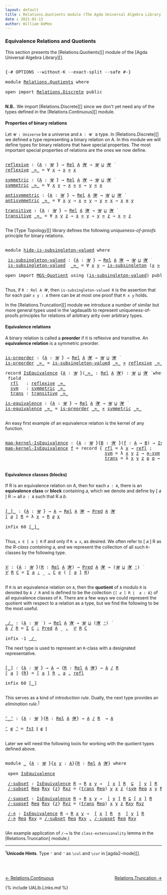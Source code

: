 ```yaml
---
layout: default
title : Relations.Quotients module (The Agda Universal Algebra Library)
date : 2021-01-13
author: William DeMeo
---
```


### <a id="equivalence-relations-and-quotients">Equivalence Relations and Quotients</a>

This section presents the [Relations.Quotients][] module of the [Agda Universal Algebra Library][].

<pre class="Agda">

<a id="342" class="Symbol">{-#</a> <a id="346" class="Keyword">OPTIONS</a> <a id="354" class="Pragma">--without-K</a> <a id="366" class="Pragma">--exact-split</a> <a id="380" class="Pragma">--safe</a> <a id="387" class="Symbol">#-}</a>

<a id="392" class="Keyword">module</a> <a id="399" href="Relations.Quotients.html" class="Module">Relations.Quotients</a> <a id="419" class="Keyword">where</a>

<a id="426" class="Keyword">open</a> <a id="431" class="Keyword">import</a> <a id="438" href="Relations.Discrete.html" class="Module">Relations.Discrete</a> <a id="457" class="Keyword">public</a>

</pre>

**N.B.**. We import [Relations.Discrete][] since we don't yet need any of the types defined in the [Relations.Continuous][] module.


#### <a id="properties-of-binary-relations">Properties of binary relations</a>

Let `𝓤 : Universe` be a universe and `A : 𝓤 ̇` a type.  In [Relations.Discrete][] we defined a type representing a binary relation on A.  In this module we will define types for binary relations that have special properties. The most important special properties of relations are the ones we now define.

<pre class="Agda">

<a id="reflexive"></a><a id="1010" href="Relations.Quotients.html#1010" class="Function">reflexive</a> <a id="1020" class="Symbol">:</a> <a id="1022" class="Symbol">{</a><a id="1023" href="Relations.Quotients.html#1023" class="Bound">A</a> <a id="1025" class="Symbol">:</a> <a id="1027" href="Universes.html#260" class="Generalizable">𝓤</a> <a id="1029" href="Universes.html#403" class="Function Operator">̇</a><a id="1030" class="Symbol">}</a> <a id="1032" class="Symbol">→</a> <a id="1034" href="Relations.Discrete.html#6780" class="Function">Rel</a> <a id="1038" href="Relations.Quotients.html#1023" class="Bound">A</a> <a id="1040" href="Universes.html#264" class="Generalizable">𝓦</a> <a id="1042" class="Symbol">→</a> <a id="1044" href="Universes.html#260" class="Generalizable">𝓤</a> <a id="1046" href="Agda.Primitive.html#636" class="Primitive Operator">⊔</a> <a id="1048" href="Universes.html#264" class="Generalizable">𝓦</a> <a id="1050" href="Universes.html#403" class="Function Operator">̇</a>
<a id="1052" href="Relations.Quotients.html#1010" class="Function">reflexive</a> <a id="1062" href="Relations.Quotients.html#1062" class="Bound Operator">_≈_</a> <a id="1066" class="Symbol">=</a> <a id="1068" class="Symbol">∀</a> <a id="1070" href="Relations.Quotients.html#1070" class="Bound">x</a> <a id="1072" class="Symbol">→</a> <a id="1074" href="Relations.Quotients.html#1070" class="Bound">x</a> <a id="1076" href="Relations.Quotients.html#1062" class="Bound Operator">≈</a> <a id="1078" href="Relations.Quotients.html#1070" class="Bound">x</a>

<a id="symmetric"></a><a id="1081" href="Relations.Quotients.html#1081" class="Function">symmetric</a> <a id="1091" class="Symbol">:</a> <a id="1093" class="Symbol">{</a><a id="1094" href="Relations.Quotients.html#1094" class="Bound">A</a> <a id="1096" class="Symbol">:</a> <a id="1098" href="Universes.html#260" class="Generalizable">𝓤</a> <a id="1100" href="Universes.html#403" class="Function Operator">̇</a><a id="1101" class="Symbol">}</a> <a id="1103" class="Symbol">→</a> <a id="1105" href="Relations.Discrete.html#6780" class="Function">Rel</a> <a id="1109" href="Relations.Quotients.html#1094" class="Bound">A</a> <a id="1111" href="Universes.html#264" class="Generalizable">𝓦</a> <a id="1113" class="Symbol">→</a> <a id="1115" href="Universes.html#260" class="Generalizable">𝓤</a> <a id="1117" href="Agda.Primitive.html#636" class="Primitive Operator">⊔</a> <a id="1119" href="Universes.html#264" class="Generalizable">𝓦</a> <a id="1121" href="Universes.html#403" class="Function Operator">̇</a>
<a id="1123" href="Relations.Quotients.html#1081" class="Function">symmetric</a> <a id="1133" href="Relations.Quotients.html#1133" class="Bound Operator">_≈_</a> <a id="1137" class="Symbol">=</a> <a id="1139" class="Symbol">∀</a> <a id="1141" href="Relations.Quotients.html#1141" class="Bound">x</a> <a id="1143" href="Relations.Quotients.html#1143" class="Bound">y</a> <a id="1145" class="Symbol">→</a> <a id="1147" href="Relations.Quotients.html#1141" class="Bound">x</a> <a id="1149" href="Relations.Quotients.html#1133" class="Bound Operator">≈</a> <a id="1151" href="Relations.Quotients.html#1143" class="Bound">y</a> <a id="1153" class="Symbol">→</a> <a id="1155" href="Relations.Quotients.html#1143" class="Bound">y</a> <a id="1157" href="Relations.Quotients.html#1133" class="Bound Operator">≈</a> <a id="1159" href="Relations.Quotients.html#1141" class="Bound">x</a>

<a id="antisymmetric"></a><a id="1162" href="Relations.Quotients.html#1162" class="Function">antisymmetric</a> <a id="1176" class="Symbol">:</a> <a id="1178" class="Symbol">{</a><a id="1179" href="Relations.Quotients.html#1179" class="Bound">A</a> <a id="1181" class="Symbol">:</a> <a id="1183" href="Universes.html#260" class="Generalizable">𝓤</a> <a id="1185" href="Universes.html#403" class="Function Operator">̇</a><a id="1186" class="Symbol">}</a> <a id="1188" class="Symbol">→</a> <a id="1190" href="Relations.Discrete.html#6780" class="Function">Rel</a> <a id="1194" href="Relations.Quotients.html#1179" class="Bound">A</a> <a id="1196" href="Universes.html#264" class="Generalizable">𝓦</a> <a id="1198" class="Symbol">→</a> <a id="1200" href="Universes.html#260" class="Generalizable">𝓤</a> <a id="1202" href="Agda.Primitive.html#636" class="Primitive Operator">⊔</a> <a id="1204" href="Universes.html#264" class="Generalizable">𝓦</a> <a id="1206" href="Universes.html#403" class="Function Operator">̇</a>
<a id="1208" href="Relations.Quotients.html#1162" class="Function">antisymmetric</a> <a id="1222" href="Relations.Quotients.html#1222" class="Bound Operator">_≈_</a> <a id="1226" class="Symbol">=</a> <a id="1228" class="Symbol">∀</a> <a id="1230" href="Relations.Quotients.html#1230" class="Bound">x</a> <a id="1232" href="Relations.Quotients.html#1232" class="Bound">y</a> <a id="1234" class="Symbol">→</a> <a id="1236" href="Relations.Quotients.html#1230" class="Bound">x</a> <a id="1238" href="Relations.Quotients.html#1222" class="Bound Operator">≈</a> <a id="1240" href="Relations.Quotients.html#1232" class="Bound">y</a> <a id="1242" class="Symbol">→</a> <a id="1244" href="Relations.Quotients.html#1232" class="Bound">y</a> <a id="1246" href="Relations.Quotients.html#1222" class="Bound Operator">≈</a> <a id="1248" href="Relations.Quotients.html#1230" class="Bound">x</a> <a id="1250" class="Symbol">→</a> <a id="1252" href="Relations.Quotients.html#1230" class="Bound">x</a> <a id="1254" href="Overture.Equality.html#2389" class="Datatype Operator">≡</a> <a id="1256" href="Relations.Quotients.html#1232" class="Bound">y</a>

<a id="transitive"></a><a id="1259" href="Relations.Quotients.html#1259" class="Function">transitive</a> <a id="1270" class="Symbol">:</a> <a id="1272" class="Symbol">{</a><a id="1273" href="Relations.Quotients.html#1273" class="Bound">A</a> <a id="1275" class="Symbol">:</a> <a id="1277" href="Universes.html#260" class="Generalizable">𝓤</a> <a id="1279" href="Universes.html#403" class="Function Operator">̇</a><a id="1280" class="Symbol">}</a> <a id="1282" class="Symbol">→</a> <a id="1284" href="Relations.Discrete.html#6780" class="Function">Rel</a> <a id="1288" href="Relations.Quotients.html#1273" class="Bound">A</a> <a id="1290" href="Universes.html#264" class="Generalizable">𝓦</a> <a id="1292" class="Symbol">→</a> <a id="1294" href="Universes.html#260" class="Generalizable">𝓤</a> <a id="1296" href="Agda.Primitive.html#636" class="Primitive Operator">⊔</a> <a id="1298" href="Universes.html#264" class="Generalizable">𝓦</a> <a id="1300" href="Universes.html#403" class="Function Operator">̇</a>
<a id="1302" href="Relations.Quotients.html#1259" class="Function">transitive</a> <a id="1313" href="Relations.Quotients.html#1313" class="Bound Operator">_≈_</a> <a id="1317" class="Symbol">=</a> <a id="1319" class="Symbol">∀</a> <a id="1321" href="Relations.Quotients.html#1321" class="Bound">x</a> <a id="1323" href="Relations.Quotients.html#1323" class="Bound">y</a> <a id="1325" href="Relations.Quotients.html#1325" class="Bound">z</a> <a id="1327" class="Symbol">→</a> <a id="1329" href="Relations.Quotients.html#1321" class="Bound">x</a> <a id="1331" href="Relations.Quotients.html#1313" class="Bound Operator">≈</a> <a id="1333" href="Relations.Quotients.html#1323" class="Bound">y</a> <a id="1335" class="Symbol">→</a> <a id="1337" href="Relations.Quotients.html#1323" class="Bound">y</a> <a id="1339" href="Relations.Quotients.html#1313" class="Bound Operator">≈</a> <a id="1341" href="Relations.Quotients.html#1325" class="Bound">z</a> <a id="1343" class="Symbol">→</a> <a id="1345" href="Relations.Quotients.html#1321" class="Bound">x</a> <a id="1347" href="Relations.Quotients.html#1313" class="Bound Operator">≈</a> <a id="1349" href="Relations.Quotients.html#1325" class="Bound">z</a>

</pre>

The [Type Topology][] library defines the following *uniqueness-of-proofs* principle for binary relations.

<pre class="Agda">

<a id="1486" class="Keyword">module</a> <a id="hide-is-subsingleton-valued"></a><a id="1493" href="Relations.Quotients.html#1493" class="Module">hide-is-subsingleton-valued</a> <a id="1521" class="Keyword">where</a>

 <a id="hide-is-subsingleton-valued.is-subsingleton-valued"></a><a id="1529" href="Relations.Quotients.html#1529" class="Function">is-subsingleton-valued</a> <a id="1552" class="Symbol">:</a> <a id="1554" class="Symbol">{</a><a id="1555" href="Relations.Quotients.html#1555" class="Bound">A</a> <a id="1557" class="Symbol">:</a> <a id="1559" href="Universes.html#260" class="Generalizable">𝓤</a> <a id="1561" href="Universes.html#403" class="Function Operator">̇</a><a id="1562" class="Symbol">}</a> <a id="1564" class="Symbol">→</a> <a id="1566" href="Relations.Discrete.html#6780" class="Function">Rel</a> <a id="1570" href="Relations.Quotients.html#1555" class="Bound">A</a> <a id="1572" href="Universes.html#264" class="Generalizable">𝓦</a> <a id="1574" class="Symbol">→</a> <a id="1576" href="Universes.html#260" class="Generalizable">𝓤</a> <a id="1578" href="Agda.Primitive.html#636" class="Primitive Operator">⊔</a> <a id="1580" href="Universes.html#264" class="Generalizable">𝓦</a> <a id="1582" href="Universes.html#403" class="Function Operator">̇</a>
 <a id="1585" href="Relations.Quotients.html#1529" class="Function">is-subsingleton-valued</a>  <a id="1609" href="Relations.Quotients.html#1609" class="Bound Operator">_≈_</a> <a id="1613" class="Symbol">=</a> <a id="1615" class="Symbol">∀</a> <a id="1617" href="Relations.Quotients.html#1617" class="Bound">x</a> <a id="1619" href="Relations.Quotients.html#1619" class="Bound">y</a> <a id="1621" class="Symbol">→</a> <a id="1623" href="MGS-Basic-UF.html#743" class="Function">is-subsingleton</a> <a id="1639" class="Symbol">(</a><a id="1640" href="Relations.Quotients.html#1617" class="Bound">x</a> <a id="1642" href="Relations.Quotients.html#1609" class="Bound Operator">≈</a> <a id="1644" href="Relations.Quotients.html#1619" class="Bound">y</a><a id="1645" class="Symbol">)</a>

<a id="1648" class="Keyword">open</a> <a id="1653" class="Keyword">import</a> <a id="1660" href="MGS-Quotient.html" class="Module">MGS-Quotient</a> <a id="1673" class="Keyword">using</a> <a id="1679" class="Symbol">(</a><a id="1680" href="MGS-Quotient.html#398" class="Function">is-subsingleton-valued</a><a id="1702" class="Symbol">)</a> <a id="1704" class="Keyword">public</a>

</pre>

Thus, if `R : Rel A 𝓦`, then `is-subsingleton-valued R` is the assertion that for each pair `x y : A` there can be at most one proof that `R x y` holds.

In the [Relations.Truncation][] module we introduce a number of similar but more general types used in the \agdaualib to represent uniqueness-of-proofs principles for relations of arbitrary arity over arbitrary types.


#### <a id="equivalence-classes">Equivalence relations</a>

A binary relation is called a **preorder** if it is reflexive and transitive. An **equivalence relation** is a symmetric preorder.


<pre class="Agda">

<a id="is-preorder"></a><a id="2305" href="Relations.Quotients.html#2305" class="Function">is-preorder</a> <a id="2317" class="Symbol">:</a> <a id="2319" class="Symbol">{</a><a id="2320" href="Relations.Quotients.html#2320" class="Bound">A</a> <a id="2322" class="Symbol">:</a> <a id="2324" href="Universes.html#260" class="Generalizable">𝓤</a> <a id="2326" href="Universes.html#403" class="Function Operator">̇</a><a id="2327" class="Symbol">}</a> <a id="2329" class="Symbol">→</a> <a id="2331" href="Relations.Discrete.html#6780" class="Function">Rel</a> <a id="2335" href="Relations.Quotients.html#2320" class="Bound">A</a> <a id="2337" href="Universes.html#264" class="Generalizable">𝓦</a> <a id="2339" class="Symbol">→</a> <a id="2341" href="Universes.html#260" class="Generalizable">𝓤</a> <a id="2343" href="Agda.Primitive.html#636" class="Primitive Operator">⊔</a> <a id="2345" href="Universes.html#264" class="Generalizable">𝓦</a> <a id="2347" href="Universes.html#403" class="Function Operator">̇</a>
<a id="2349" href="Relations.Quotients.html#2305" class="Function">is-preorder</a> <a id="2361" href="Relations.Quotients.html#2361" class="Bound Operator">_≈_</a> <a id="2365" class="Symbol">=</a> <a id="2367" href="MGS-Quotient.html#398" class="Function">is-subsingleton-valued</a> <a id="2390" href="Relations.Quotients.html#2361" class="Bound Operator">_≈_</a> <a id="2394" href="MGS-MLTT.html#3515" class="Function Operator">×</a> <a id="2396" href="Relations.Quotients.html#1010" class="Function">reflexive</a> <a id="2406" href="Relations.Quotients.html#2361" class="Bound Operator">_≈_</a> <a id="2410" href="MGS-MLTT.html#3515" class="Function Operator">×</a> <a id="2412" href="Relations.Quotients.html#1259" class="Function">transitive</a> <a id="2423" href="Relations.Quotients.html#2361" class="Bound Operator">_≈_</a>

<a id="2428" class="Keyword">record</a> <a id="IsEquivalence"></a><a id="2435" href="Relations.Quotients.html#2435" class="Record">IsEquivalence</a> <a id="2449" class="Symbol">{</a><a id="2450" href="Relations.Quotients.html#2450" class="Bound">A</a> <a id="2452" class="Symbol">:</a> <a id="2454" href="Universes.html#260" class="Generalizable">𝓤</a> <a id="2456" href="Universes.html#403" class="Function Operator">̇</a><a id="2457" class="Symbol">}(</a><a id="2459" href="Relations.Quotients.html#2459" class="Bound Operator">_≈_</a> <a id="2463" class="Symbol">:</a> <a id="2465" href="Relations.Discrete.html#6780" class="Function">Rel</a> <a id="2469" href="Relations.Quotients.html#2450" class="Bound">A</a> <a id="2471" href="Universes.html#264" class="Generalizable">𝓦</a><a id="2472" class="Symbol">)</a> <a id="2474" class="Symbol">:</a> <a id="2476" href="Relations.Quotients.html#2454" class="Bound">𝓤</a> <a id="2478" href="Agda.Primitive.html#636" class="Primitive Operator">⊔</a> <a id="2480" href="Relations.Quotients.html#2471" class="Bound">𝓦</a> <a id="2482" href="Universes.html#403" class="Function Operator">̇</a> <a id="2484" class="Keyword">where</a>
 <a id="2491" class="Keyword">field</a>
  <a id="IsEquivalence.rfl"></a><a id="2499" href="Relations.Quotients.html#2499" class="Field">rfl</a>   <a id="2505" class="Symbol">:</a> <a id="2507" href="Relations.Quotients.html#1010" class="Function">reflexive</a> <a id="2517" href="Relations.Quotients.html#2459" class="Bound Operator">_≈_</a>
  <a id="IsEquivalence.sym"></a><a id="2523" href="Relations.Quotients.html#2523" class="Field">sym</a>   <a id="2529" class="Symbol">:</a> <a id="2531" href="Relations.Quotients.html#1081" class="Function">symmetric</a> <a id="2541" href="Relations.Quotients.html#2459" class="Bound Operator">_≈_</a>
  <a id="IsEquivalence.trans"></a><a id="2547" href="Relations.Quotients.html#2547" class="Field">trans</a> <a id="2553" class="Symbol">:</a> <a id="2555" href="Relations.Quotients.html#1259" class="Function">transitive</a> <a id="2566" href="Relations.Quotients.html#2459" class="Bound Operator">_≈_</a>

<a id="is-equivalence"></a><a id="2571" href="Relations.Quotients.html#2571" class="Function">is-equivalence</a> <a id="2586" class="Symbol">:</a> <a id="2588" class="Symbol">{</a><a id="2589" href="Relations.Quotients.html#2589" class="Bound">A</a> <a id="2591" class="Symbol">:</a> <a id="2593" href="Universes.html#260" class="Generalizable">𝓤</a> <a id="2595" href="Universes.html#403" class="Function Operator">̇</a><a id="2596" class="Symbol">}</a> <a id="2598" class="Symbol">→</a> <a id="2600" href="Relations.Discrete.html#6780" class="Function">Rel</a> <a id="2604" href="Relations.Quotients.html#2589" class="Bound">A</a> <a id="2606" href="Universes.html#264" class="Generalizable">𝓦</a> <a id="2608" class="Symbol">→</a> <a id="2610" href="Universes.html#260" class="Generalizable">𝓤</a> <a id="2612" href="Agda.Primitive.html#636" class="Primitive Operator">⊔</a> <a id="2614" href="Universes.html#264" class="Generalizable">𝓦</a> <a id="2616" href="Universes.html#403" class="Function Operator">̇</a>
<a id="2618" href="Relations.Quotients.html#2571" class="Function">is-equivalence</a> <a id="2633" href="Relations.Quotients.html#2633" class="Bound Operator">_≈_</a> <a id="2637" class="Symbol">=</a> <a id="2639" href="Relations.Quotients.html#2305" class="Function">is-preorder</a> <a id="2651" href="Relations.Quotients.html#2633" class="Bound Operator">_≈_</a> <a id="2655" href="MGS-MLTT.html#3515" class="Function Operator">×</a> <a id="2657" href="Relations.Quotients.html#1081" class="Function">symmetric</a> <a id="2667" href="Relations.Quotients.html#2633" class="Bound Operator">_≈_</a>

</pre>

An easy first example of an equivalence relation is the kernel of any function.

<pre class="Agda">

<a id="map-kernel-IsEquivalence"></a><a id="2779" href="Relations.Quotients.html#2779" class="Function">map-kernel-IsEquivalence</a> <a id="2804" class="Symbol">:</a> <a id="2806" class="Symbol">{</a><a id="2807" href="Relations.Quotients.html#2807" class="Bound">A</a> <a id="2809" class="Symbol">:</a> <a id="2811" href="Universes.html#260" class="Generalizable">𝓤</a> <a id="2813" href="Universes.html#403" class="Function Operator">̇</a><a id="2814" class="Symbol">}{</a><a id="2816" href="Relations.Quotients.html#2816" class="Bound">B</a> <a id="2818" class="Symbol">:</a> <a id="2820" href="Universes.html#264" class="Generalizable">𝓦</a> <a id="2822" href="Universes.html#403" class="Function Operator">̇</a><a id="2823" class="Symbol">}(</a><a id="2825" href="Relations.Quotients.html#2825" class="Bound">f</a> <a id="2827" class="Symbol">:</a> <a id="2829" href="Relations.Quotients.html#2807" class="Bound">A</a> <a id="2831" class="Symbol">→</a> <a id="2833" href="Relations.Quotients.html#2816" class="Bound">B</a><a id="2834" class="Symbol">)</a> <a id="2836" class="Symbol">→</a> <a id="2838" href="Relations.Quotients.html#2435" class="Record">IsEquivalence</a> <a id="2852" class="Symbol">(</a><a id="2853" href="Relations.Discrete.html#7316" class="Function">ker</a> <a id="2857" href="Relations.Quotients.html#2825" class="Bound">f</a><a id="2858" class="Symbol">)</a>
<a id="2860" href="Relations.Quotients.html#2779" class="Function">map-kernel-IsEquivalence</a> <a id="2885" href="Relations.Quotients.html#2885" class="Bound">f</a> <a id="2887" class="Symbol">=</a> <a id="2889" class="Keyword">record</a> <a id="2896" class="Symbol">{</a> <a id="2898" href="Relations.Quotients.html#2499" class="Field">rfl</a> <a id="2902" class="Symbol">=</a> <a id="2904" class="Symbol">λ</a> <a id="2906" href="Relations.Quotients.html#2906" class="Bound">x</a> <a id="2908" class="Symbol">→</a> <a id="2910" href="Identity-Type.html#162" class="InductiveConstructor">refl</a> <a id="2915" class="Symbol">;</a>
                                      <a id="2955" href="Relations.Quotients.html#2523" class="Field">sym</a> <a id="2959" class="Symbol">=</a> <a id="2961" class="Symbol">λ</a> <a id="2963" href="Relations.Quotients.html#2963" class="Bound">x</a> <a id="2965" href="Relations.Quotients.html#2965" class="Bound">y</a> <a id="2967" href="Relations.Quotients.html#2967" class="Bound">z</a> <a id="2969" class="Symbol">→</a> <a id="2971" href="Overture.Equality.html#2943" class="Function">≡-sym</a> <a id="2977" href="Relations.Quotients.html#2967" class="Bound">z</a> <a id="2979" class="Symbol">;</a>
                                      <a id="3019" href="Relations.Quotients.html#2547" class="Field">trans</a> <a id="3025" class="Symbol">=</a> <a id="3027" class="Symbol">λ</a> <a id="3029" href="Relations.Quotients.html#3029" class="Bound">x</a> <a id="3031" href="Relations.Quotients.html#3031" class="Bound">y</a> <a id="3033" href="Relations.Quotients.html#3033" class="Bound">z</a> <a id="3035" href="Relations.Quotients.html#3035" class="Bound">p</a> <a id="3037" href="Relations.Quotients.html#3037" class="Bound">q</a> <a id="3039" class="Symbol">→</a> <a id="3041" href="Overture.Equality.html#3102" class="Function">≡-trans</a> <a id="3049" href="Relations.Quotients.html#3035" class="Bound">p</a> <a id="3051" href="Relations.Quotients.html#3037" class="Bound">q</a> <a id="3053" class="Symbol">}</a>

</pre>




#### <a id="equivalence-classes">Equivalence classes (blocks)</a>

If R is an equivalence relation on A, then for each `𝑎 : A`, there is an **equivalence class** or **block** containing 𝑎, which we denote and define by [ 𝑎 ] R := all `𝑏 : A` such that R 𝑎 𝑏.

<pre class="Agda">

<a id="[_]_"></a><a id="3345" href="Relations.Quotients.html#3345" class="Function Operator">[_]_</a> <a id="3350" class="Symbol">:</a> <a id="3352" class="Symbol">{</a><a id="3353" href="Relations.Quotients.html#3353" class="Bound">A</a> <a id="3355" class="Symbol">:</a> <a id="3357" href="Universes.html#260" class="Generalizable">𝓤</a> <a id="3359" href="Universes.html#403" class="Function Operator">̇</a><a id="3360" class="Symbol">}</a> <a id="3362" class="Symbol">→</a> <a id="3364" href="Relations.Quotients.html#3353" class="Bound">A</a> <a id="3366" class="Symbol">→</a> <a id="3368" href="Relations.Discrete.html#6780" class="Function">Rel</a> <a id="3372" href="Relations.Quotients.html#3353" class="Bound">A</a> <a id="3374" href="Universes.html#264" class="Generalizable">𝓦</a> <a id="3376" class="Symbol">→</a> <a id="3378" href="Relations.Discrete.html#1534" class="Function">Pred</a> <a id="3383" href="Relations.Quotients.html#3353" class="Bound">A</a> <a id="3385" href="Universes.html#264" class="Generalizable">𝓦</a>
<a id="3387" href="Relations.Quotients.html#3345" class="Function Operator">[</a> <a id="3389" href="Relations.Quotients.html#3389" class="Bound">𝑎</a> <a id="3391" href="Relations.Quotients.html#3345" class="Function Operator">]</a> <a id="3393" href="Relations.Quotients.html#3393" class="Bound">R</a> <a id="3395" class="Symbol">=</a> <a id="3397" class="Symbol">λ</a> <a id="3399" href="Relations.Quotients.html#3399" class="Bound">x</a> <a id="3401" class="Symbol">→</a> <a id="3403" href="Relations.Quotients.html#3393" class="Bound">R</a> <a id="3405" href="Relations.Quotients.html#3389" class="Bound">𝑎</a> <a id="3407" href="Relations.Quotients.html#3399" class="Bound">x</a>

<a id="3410" class="Keyword">infix</a> <a id="3416" class="Number">60</a> <a id="3419" href="Relations.Quotients.html#3345" class="Function Operator">[_]_</a>

</pre>

Thus, `x ∈ [ a ] R` if and only if `R a x`, as desired.  We often refer to [ 𝑎 ] R as the *R-class containing* 𝑎, and we represent the collection of all such `R`-classes by the following type.

<pre class="Agda">

<a id="𝒞"></a><a id="3645" href="Relations.Quotients.html#3645" class="Function">𝒞</a> <a id="3647" class="Symbol">:</a> <a id="3649" class="Symbol">{</a><a id="3650" href="Relations.Quotients.html#3650" class="Bound">A</a> <a id="3652" class="Symbol">:</a> <a id="3654" href="Universes.html#260" class="Generalizable">𝓤</a> <a id="3656" href="Universes.html#403" class="Function Operator">̇</a><a id="3657" class="Symbol">}(</a><a id="3659" href="Relations.Quotients.html#3659" class="Bound">R</a> <a id="3661" class="Symbol">:</a> <a id="3663" href="Relations.Discrete.html#6780" class="Function">Rel</a> <a id="3667" href="Relations.Quotients.html#3650" class="Bound">A</a> <a id="3669" href="Universes.html#264" class="Generalizable">𝓦</a><a id="3670" class="Symbol">)</a> <a id="3672" class="Symbol">→</a> <a id="3674" href="Relations.Discrete.html#1534" class="Function">Pred</a> <a id="3679" href="Relations.Quotients.html#3650" class="Bound">A</a> <a id="3681" href="Universes.html#264" class="Generalizable">𝓦</a> <a id="3683" class="Symbol">→</a> <a id="3685" class="Symbol">(</a><a id="3686" href="Universes.html#260" class="Generalizable">𝓤</a> <a id="3688" href="Agda.Primitive.html#636" class="Primitive Operator">⊔</a> <a id="3690" href="Universes.html#264" class="Generalizable">𝓦</a> <a id="3692" href="Agda.Primitive.html#606" class="Primitive Operator">⁺</a><a id="3693" class="Symbol">)</a> <a id="3695" href="Universes.html#403" class="Function Operator">̇</a>
<a id="3697" href="Relations.Quotients.html#3645" class="Function">𝒞</a> <a id="3699" href="Relations.Quotients.html#3699" class="Bound">R</a> <a id="3701" href="Relations.Quotients.html#3701" class="Bound">C</a> <a id="3703" class="Symbol">=</a> <a id="3705" href="MGS-MLTT.html#3074" class="Function">Σ</a> <a id="3707" href="Relations.Quotients.html#3707" class="Bound">a</a> <a id="3709" href="MGS-MLTT.html#3074" class="Function">꞉</a> <a id="3711" class="Symbol">_</a> <a id="3713" href="MGS-MLTT.html#3074" class="Function">,</a> <a id="3715" href="Relations.Quotients.html#3701" class="Bound">C</a> <a id="3717" href="Overture.Equality.html#2389" class="Datatype Operator">≡</a> <a id="3719" class="Symbol">(</a> <a id="3721" href="Relations.Quotients.html#3345" class="Function Operator">[</a> <a id="3723" href="Relations.Quotients.html#3707" class="Bound">a</a> <a id="3725" href="Relations.Quotients.html#3345" class="Function Operator">]</a> <a id="3727" href="Relations.Quotients.html#3699" class="Bound">R</a><a id="3728" class="Symbol">)</a>

</pre>

If `R` is an equivalence relation on `A`, then the **quotient** of `A` modulo `R` is denoted by `A / R` and is defined to be the collection `{[ 𝑎 ] R ∣  𝑎 : A}` of all equivalence classes of `R`. There are a few ways we could represent the quotient with respect to a relation as a type, but we find the following to be the most useful.

<pre class="Agda">

<a id="_/_"></a><a id="4094" href="Relations.Quotients.html#4094" class="Function Operator">_/_</a> <a id="4098" class="Symbol">:</a> <a id="4100" class="Symbol">(</a><a id="4101" href="Relations.Quotients.html#4101" class="Bound">A</a> <a id="4103" class="Symbol">:</a> <a id="4105" href="Universes.html#260" class="Generalizable">𝓤</a> <a id="4107" href="Universes.html#403" class="Function Operator">̇</a> <a id="4109" class="Symbol">)</a> <a id="4111" class="Symbol">→</a> <a id="4113" href="Relations.Discrete.html#6780" class="Function">Rel</a> <a id="4117" href="Relations.Quotients.html#4101" class="Bound">A</a> <a id="4119" href="Universes.html#264" class="Generalizable">𝓦</a> <a id="4121" class="Symbol">→</a> <a id="4123" href="Universes.html#260" class="Generalizable">𝓤</a> <a id="4125" href="Agda.Primitive.html#636" class="Primitive Operator">⊔</a> <a id="4127" class="Symbol">(</a><a id="4128" href="Universes.html#264" class="Generalizable">𝓦</a> <a id="4130" href="Agda.Primitive.html#606" class="Primitive Operator">⁺</a><a id="4131" class="Symbol">)</a> <a id="4133" href="Universes.html#403" class="Function Operator">̇</a>
<a id="4135" href="Relations.Quotients.html#4135" class="Bound">A</a> <a id="4137" href="Relations.Quotients.html#4094" class="Function Operator">/</a> <a id="4139" href="Relations.Quotients.html#4139" class="Bound">R</a> <a id="4141" class="Symbol">=</a> <a id="4143" href="MGS-MLTT.html#3074" class="Function">Σ</a> <a id="4145" href="Relations.Quotients.html#4145" class="Bound">C</a> <a id="4147" href="MGS-MLTT.html#3074" class="Function">꞉</a> <a id="4149" href="Relations.Discrete.html#1534" class="Function">Pred</a> <a id="4154" href="Relations.Quotients.html#4135" class="Bound">A</a> <a id="4156" class="Symbol">_</a> <a id="4158" href="MGS-MLTT.html#3074" class="Function">,</a>  <a id="4161" href="Relations.Quotients.html#3645" class="Function">𝒞</a> <a id="4163" href="Relations.Quotients.html#4139" class="Bound">R</a> <a id="4165" href="Relations.Quotients.html#4145" class="Bound">C</a>

<a id="4168" class="Keyword">infix</a> <a id="4174" class="Number">-1</a> <a id="4177" href="Relations.Quotients.html#4094" class="Function Operator">_/_</a>
</pre>

The next type is used to represent an `R`-class with a designated representative.

<pre class="Agda">

<a id="⟦_⟧"></a><a id="4290" href="Relations.Quotients.html#4290" class="Function Operator">⟦_⟧</a> <a id="4294" class="Symbol">:</a> <a id="4296" class="Symbol">{</a><a id="4297" href="Relations.Quotients.html#4297" class="Bound">A</a> <a id="4299" class="Symbol">:</a> <a id="4301" href="Universes.html#260" class="Generalizable">𝓤</a> <a id="4303" href="Universes.html#403" class="Function Operator">̇</a><a id="4304" class="Symbol">}</a> <a id="4306" class="Symbol">→</a> <a id="4308" href="Relations.Quotients.html#4297" class="Bound">A</a> <a id="4310" class="Symbol">→</a> <a id="4312" class="Symbol">{</a><a id="4313" href="Relations.Quotients.html#4313" class="Bound">R</a> <a id="4315" class="Symbol">:</a> <a id="4317" href="Relations.Discrete.html#6780" class="Function">Rel</a> <a id="4321" href="Relations.Quotients.html#4297" class="Bound">A</a> <a id="4323" href="Universes.html#264" class="Generalizable">𝓦</a><a id="4324" class="Symbol">}</a> <a id="4326" class="Symbol">→</a> <a id="4328" href="Relations.Quotients.html#4297" class="Bound">A</a> <a id="4330" href="Relations.Quotients.html#4094" class="Function Operator">/</a> <a id="4332" href="Relations.Quotients.html#4313" class="Bound">R</a>
<a id="4334" href="Relations.Quotients.html#4290" class="Function Operator">⟦</a> <a id="4336" href="Relations.Quotients.html#4336" class="Bound">a</a> <a id="4338" href="Relations.Quotients.html#4290" class="Function Operator">⟧</a> <a id="4340" class="Symbol">{</a><a id="4341" href="Relations.Quotients.html#4341" class="Bound">R</a><a id="4342" class="Symbol">}</a> <a id="4344" class="Symbol">=</a> <a id="4346" href="Relations.Quotients.html#3345" class="Function Operator">[</a> <a id="4348" href="Relations.Quotients.html#4336" class="Bound">a</a> <a id="4350" href="Relations.Quotients.html#3345" class="Function Operator">]</a> <a id="4352" href="Relations.Quotients.html#4341" class="Bound">R</a> <a id="4354" href="Overture.Preliminaries.html#13020" class="InductiveConstructor Operator">,</a> <a id="4356" href="Relations.Quotients.html#4336" class="Bound">a</a> <a id="4358" href="Overture.Preliminaries.html#13020" class="InductiveConstructor Operator">,</a> <a id="4360" href="Identity-Type.html#162" class="InductiveConstructor">refl</a>

<a id="4366" class="Keyword">infix</a> <a id="4372" class="Number">60</a> <a id="4375" href="Relations.Quotients.html#4290" class="Function Operator">⟦_⟧</a>

</pre>

This serves as a kind of *introduction rule*.  Dually, the next type provides an *elimination rule*.<sup>[1](Relations.Quotients.html#fn1)</sup>

<pre class="Agda">

<a id="⌜_⌝"></a><a id="4552" href="Relations.Quotients.html#4552" class="Function Operator">⌜_⌝</a> <a id="4556" class="Symbol">:</a> <a id="4558" class="Symbol">{</a><a id="4559" href="Relations.Quotients.html#4559" class="Bound">A</a> <a id="4561" class="Symbol">:</a> <a id="4563" href="Universes.html#260" class="Generalizable">𝓤</a> <a id="4565" href="Universes.html#403" class="Function Operator">̇</a><a id="4566" class="Symbol">}{</a><a id="4568" href="Relations.Quotients.html#4568" class="Bound">R</a> <a id="4570" class="Symbol">:</a> <a id="4572" href="Relations.Discrete.html#6780" class="Function">Rel</a> <a id="4576" href="Relations.Quotients.html#4559" class="Bound">A</a> <a id="4578" href="Universes.html#264" class="Generalizable">𝓦</a><a id="4579" class="Symbol">}</a> <a id="4581" class="Symbol">→</a> <a id="4583" href="Relations.Quotients.html#4559" class="Bound">A</a> <a id="4585" href="Relations.Quotients.html#4094" class="Function Operator">/</a> <a id="4587" href="Relations.Quotients.html#4568" class="Bound">R</a>  <a id="4590" class="Symbol">→</a> <a id="4592" href="Relations.Quotients.html#4559" class="Bound">A</a>

<a id="4595" href="Relations.Quotients.html#4552" class="Function Operator">⌜</a> <a id="4597" href="Relations.Quotients.html#4597" class="Bound">𝒄</a> <a id="4599" href="Relations.Quotients.html#4552" class="Function Operator">⌝</a> <a id="4601" class="Symbol">=</a> <a id="4603" href="Overture.Preliminaries.html#13720" class="Function">fst</a> <a id="4607" href="Overture.Preliminaries.html#13768" class="Function Operator">∥</a> <a id="4609" href="Relations.Quotients.html#4597" class="Bound">𝒄</a> <a id="4611" href="Overture.Preliminaries.html#13768" class="Function Operator">∥</a>

</pre>

Later we will need the following tools for working with the quotient types defined above.

<pre class="Agda">

<a id="4731" class="Keyword">module</a> <a id="4738" href="Relations.Quotients.html#4738" class="Module">_</a> <a id="4740" class="Symbol">{</a><a id="4741" href="Relations.Quotients.html#4741" class="Bound">A</a> <a id="4743" class="Symbol">:</a> <a id="4745" href="Universes.html#260" class="Generalizable">𝓤</a> <a id="4747" href="Universes.html#403" class="Function Operator">̇</a><a id="4748" class="Symbol">}{</a><a id="4750" href="Relations.Quotients.html#4750" class="Bound">x</a> <a id="4752" href="Relations.Quotients.html#4752" class="Bound">y</a> <a id="4754" class="Symbol">:</a> <a id="4756" href="Relations.Quotients.html#4741" class="Bound">A</a><a id="4757" class="Symbol">}{</a><a id="4759" href="Relations.Quotients.html#4759" class="Bound">R</a> <a id="4761" class="Symbol">:</a> <a id="4763" href="Relations.Discrete.html#6780" class="Function">Rel</a> <a id="4767" href="Relations.Quotients.html#4741" class="Bound">A</a> <a id="4769" href="Universes.html#264" class="Generalizable">𝓦</a><a id="4770" class="Symbol">}</a> <a id="4772" class="Keyword">where</a>

 <a id="4780" class="Keyword">open</a> <a id="4785" href="Relations.Quotients.html#2435" class="Module">IsEquivalence</a>

 <a id="4801" href="Relations.Quotients.html#4801" class="Function">/-subset</a> <a id="4810" class="Symbol">:</a> <a id="4812" href="Relations.Quotients.html#2435" class="Record">IsEquivalence</a> <a id="4826" href="Relations.Quotients.html#4759" class="Bound">R</a> <a id="4828" class="Symbol">→</a> <a id="4830" href="Relations.Quotients.html#4759" class="Bound">R</a> <a id="4832" href="Relations.Quotients.html#4750" class="Bound">x</a> <a id="4834" href="Relations.Quotients.html#4752" class="Bound">y</a> <a id="4836" class="Symbol">→</a>  <a id="4839" href="Relations.Quotients.html#3345" class="Function Operator">[</a> <a id="4841" href="Relations.Quotients.html#4750" class="Bound">x</a> <a id="4843" href="Relations.Quotients.html#3345" class="Function Operator">]</a> <a id="4845" href="Relations.Quotients.html#4759" class="Bound">R</a>  <a id="4848" href="Relations.Discrete.html#2587" class="Function Operator">⊆</a>  <a id="4851" href="Relations.Quotients.html#3345" class="Function Operator">[</a> <a id="4853" href="Relations.Quotients.html#4752" class="Bound">y</a> <a id="4855" href="Relations.Quotients.html#3345" class="Function Operator">]</a> <a id="4857" href="Relations.Quotients.html#4759" class="Bound">R</a>
 <a id="4860" href="Relations.Quotients.html#4801" class="Function">/-subset</a> <a id="4869" href="Relations.Quotients.html#4869" class="Bound">Req</a> <a id="4873" href="Relations.Quotients.html#4873" class="Bound">Rxy</a> <a id="4877" class="Symbol">{</a><a id="4878" href="Relations.Quotients.html#4878" class="Bound">z</a><a id="4879" class="Symbol">}</a> <a id="4881" href="Relations.Quotients.html#4881" class="Bound">Rxz</a> <a id="4885" class="Symbol">=</a> <a id="4887" class="Symbol">(</a><a id="4888" href="Relations.Quotients.html#2547" class="Field">trans</a> <a id="4894" href="Relations.Quotients.html#4869" class="Bound">Req</a><a id="4897" class="Symbol">)</a> <a id="4899" href="Relations.Quotients.html#4752" class="Bound">y</a> <a id="4901" href="Relations.Quotients.html#4750" class="Bound">x</a> <a id="4903" href="Relations.Quotients.html#4878" class="Bound">z</a> <a id="4905" class="Symbol">(</a><a id="4906" href="Relations.Quotients.html#2523" class="Field">sym</a> <a id="4910" href="Relations.Quotients.html#4869" class="Bound">Req</a> <a id="4914" href="Relations.Quotients.html#4750" class="Bound">x</a> <a id="4916" href="Relations.Quotients.html#4752" class="Bound">y</a> <a id="4918" href="Relations.Quotients.html#4873" class="Bound">Rxy</a><a id="4921" class="Symbol">)</a> <a id="4923" href="Relations.Quotients.html#4881" class="Bound">Rxz</a>

 <a id="4929" href="Relations.Quotients.html#4929" class="Function">/-supset</a> <a id="4938" class="Symbol">:</a> <a id="4940" href="Relations.Quotients.html#2435" class="Record">IsEquivalence</a> <a id="4954" href="Relations.Quotients.html#4759" class="Bound">R</a> <a id="4956" class="Symbol">→</a> <a id="4958" href="Relations.Quotients.html#4759" class="Bound">R</a> <a id="4960" href="Relations.Quotients.html#4750" class="Bound">x</a> <a id="4962" href="Relations.Quotients.html#4752" class="Bound">y</a> <a id="4964" class="Symbol">→</a>  <a id="4967" href="Relations.Quotients.html#3345" class="Function Operator">[</a> <a id="4969" href="Relations.Quotients.html#4752" class="Bound">y</a> <a id="4971" href="Relations.Quotients.html#3345" class="Function Operator">]</a> <a id="4973" href="Relations.Quotients.html#4759" class="Bound">R</a> <a id="4975" href="Relations.Discrete.html#2587" class="Function Operator">⊆</a> <a id="4977" href="Relations.Quotients.html#3345" class="Function Operator">[</a> <a id="4979" href="Relations.Quotients.html#4750" class="Bound">x</a> <a id="4981" href="Relations.Quotients.html#3345" class="Function Operator">]</a> <a id="4983" href="Relations.Quotients.html#4759" class="Bound">R</a>
 <a id="4986" href="Relations.Quotients.html#4929" class="Function">/-supset</a> <a id="4995" href="Relations.Quotients.html#4995" class="Bound">Req</a> <a id="4999" href="Relations.Quotients.html#4999" class="Bound">Rxy</a> <a id="5003" class="Symbol">{</a><a id="5004" href="Relations.Quotients.html#5004" class="Bound">z</a><a id="5005" class="Symbol">}</a> <a id="5007" href="Relations.Quotients.html#5007" class="Bound">Ryz</a> <a id="5011" class="Symbol">=</a> <a id="5013" class="Symbol">(</a><a id="5014" href="Relations.Quotients.html#2547" class="Field">trans</a> <a id="5020" href="Relations.Quotients.html#4995" class="Bound">Req</a><a id="5023" class="Symbol">)</a> <a id="5025" href="Relations.Quotients.html#4750" class="Bound">x</a> <a id="5027" href="Relations.Quotients.html#4752" class="Bound">y</a> <a id="5029" href="Relations.Quotients.html#5004" class="Bound">z</a> <a id="5031" href="Relations.Quotients.html#4999" class="Bound">Rxy</a> <a id="5035" href="Relations.Quotients.html#5007" class="Bound">Ryz</a>

 <a id="5041" href="Relations.Quotients.html#5041" class="Function">/-≐</a> <a id="5045" class="Symbol">:</a> <a id="5047" href="Relations.Quotients.html#2435" class="Record">IsEquivalence</a> <a id="5061" href="Relations.Quotients.html#4759" class="Bound">R</a> <a id="5063" class="Symbol">→</a> <a id="5065" href="Relations.Quotients.html#4759" class="Bound">R</a> <a id="5067" href="Relations.Quotients.html#4750" class="Bound">x</a> <a id="5069" href="Relations.Quotients.html#4752" class="Bound">y</a> <a id="5071" class="Symbol">→</a>  <a id="5074" href="Relations.Quotients.html#3345" class="Function Operator">[</a> <a id="5076" href="Relations.Quotients.html#4750" class="Bound">x</a> <a id="5078" href="Relations.Quotients.html#3345" class="Function Operator">]</a> <a id="5080" href="Relations.Quotients.html#4759" class="Bound">R</a>  <a id="5083" href="Relations.Discrete.html#3265" class="Function Operator">≐</a>  <a id="5086" href="Relations.Quotients.html#3345" class="Function Operator">[</a> <a id="5088" href="Relations.Quotients.html#4752" class="Bound">y</a> <a id="5090" href="Relations.Quotients.html#3345" class="Function Operator">]</a> <a id="5092" href="Relations.Quotients.html#4759" class="Bound">R</a>
 <a id="5095" href="Relations.Quotients.html#5041" class="Function">/-≐</a> <a id="5099" href="Relations.Quotients.html#5099" class="Bound">Req</a> <a id="5103" href="Relations.Quotients.html#5103" class="Bound">Rxy</a> <a id="5107" class="Symbol">=</a> <a id="5109" href="Relations.Quotients.html#4801" class="Function">/-subset</a> <a id="5118" href="Relations.Quotients.html#5099" class="Bound">Req</a> <a id="5122" href="Relations.Quotients.html#5103" class="Bound">Rxy</a> <a id="5126" href="Overture.Preliminaries.html#13020" class="InductiveConstructor Operator">,</a> <a id="5128" href="Relations.Quotients.html#4929" class="Function">/-supset</a> <a id="5137" href="Relations.Quotients.html#5099" class="Bound">Req</a> <a id="5141" href="Relations.Quotients.html#5103" class="Bound">Rxy</a>

</pre>

(An example application of `/-=̇` is the `class-extensionality` lemma in the [Relations.Truncation] module.)

--------------------------------------

<sup>1</sup><span class="footnote" id="fn1">**Unicode Hints**. Type `⌜` and `⌝` as `\cul` and `\cur` in [agda2-mode][].</span>


<br>
<br>


[← Relations.Continuous](Relations.Continuous.html)
<span style="float:right;">[Relations.Truncation →](Relations.Truncation.html)</span>

{% include UALib.Links.md %}



